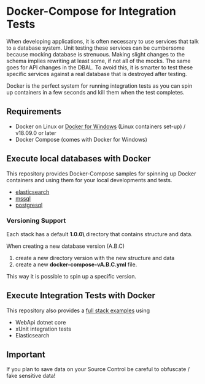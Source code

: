 # Docker-Compose for Integration Tests

When developing applications, it is often necessary to use services that talk to a database system. Unit testing these services can be cumbersome because mocking database is strenuous. Making slight changes to the schema implies rewriting at least some, if not all of the mocks. The same goes for API changes in the DBAL. To avoid this, it is smarter to test these specific services against a real database that is destroyed after testing.

Docker is the perfect system for running integration tests as you can spin up containers in a few seconds and kill them when the test completes.

## Requirements

- Docker on Linux or [Docker for Windows](https://store.docker.com/editions/community/docker-ce-desktop-windows) (Linux containers set-up) / v18.09.0 or later
- Docker Compose (comes with Docker for Windows)

## Execute local databases with Docker

This repository provides Docker-Compose samples for spinning up Docker containers and using them for your local developments and tests.

- [elasticsearch](stacks/elasticsearch)
- [mssql](stacks/mssql)
- [postgresql](stacks/postgresql)

### Versioning Support

Each stack has a default **1.0.0\\** directory that contains structure and data.

When creating a new database version (A.B.C)

1. create a new directory version with the new structure and data
2. create a new **docker-compose-vA.B.C.yml** file.

This way it is possible to spin up a specific version.

## Execute Integration Tests with Docker

This repository also provides a [full stack examples](demo) using

- WebApi dotnet core
- xUnit integration tests
- Elasticsearch

## Important

If you plan to save data on your Source Control be careful to obfuscate / fake sensitive data!